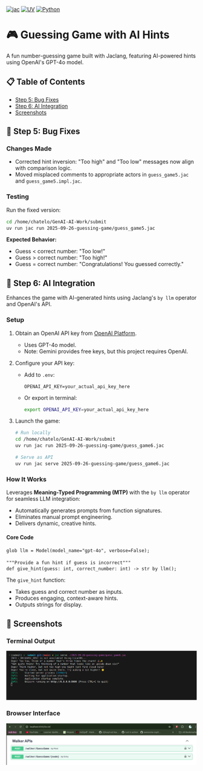 [![jac](https://img.shields.io/badge/Jaclang-0.8+-yellow.svg)](https://www.jac-lang.org/)
[![UV](https://img.shields.io/badge/UV-0.8+-violet.svg)](https://docs.astral.sh/uv/getting-started/)
[![Python](https://img.shields.io/badge/Python-3.12+-blue.svg)](https://python.org)

# 🎮 Guessing Game with AI Hints

A fun number-guessing game built with Jaclang, featuring AI-powered hints using OpenAI's GPT-4o model.

## 📋 Table of Contents

- [Step 5: Bug Fixes](#step-5-bug-fixes)
- [Step 6: AI Integration](#step-6-ai-integration)
- [Screenshots](#screenshots)

## 🐛 Step 5: Bug Fixes

### Changes Made
- Corrected hint inversion: "Too high" and "Too low" messages now align with comparison logic.
- Moved misplaced comments to appropriate actors in `guess_game5.jac` and `guess_game5.impl.jac`.

### Testing
Run the fixed version:
```bash
cd /home/chatelo/GenAI-AI-Work/submit
uv run jac run 2025-09-26-guessing-game/guess_game5.jac
```

**Expected Behavior:**
- Guess < correct number: "Too low!"
- Guess > correct number: "Too high!"
- Guess = correct number: "Congratulations! You guessed correctly."

## 🤖 Step 6: AI Integration

Enhances the game with AI-generated hints using Jaclang's `by llm` operator and OpenAI's API.

### Setup
1. Obtain an OpenAI API key from [OpenAI Platform](https://platform.openai.com/api-keys).
   - Uses GPT-4o model.
   - Note: Gemini provides free keys, but this project requires OpenAI.

2. Configure your API key:
   - Add to `.env`:
     ```
     OPENAI_API_KEY=your_actual_api_key_here
     ```
   - Or export in terminal:
     ```bash
     export OPENAI_API_KEY=your_actual_api_key_here
     ```

3. Launch the game:
   ```bash
   # Run locally
   cd /home/chatelo/GenAI-AI-Work/submit
   uv run jac run 2025-09-26-guessing-game/guess_game6.jac
   ```

   ```bash
   # Serve as API
   uv run jac serve 2025-09-26-guessing-game/guess_game6.jac
   ```

### How It Works

Leverages **Meaning-Typed Programming (MTP)** with the `by llm` operator for seamless LLM integration:
- Automatically generates prompts from function signatures.
- Eliminates manual prompt engineering.
- Delivers dynamic, creative hints.

#### Core Code
```jac
glob llm = Model(model_name="gpt-4o", verbose=False);

"""Provide a fun hint if guess is incorrect"""
def give_hint(guess: int, correct_number: int) -> str by llm();
```

The `give_hint` function:
- Takes guess and correct number as inputs.
- Produces engaging, context-aware hints.
- Outputs strings for display.

## 📸 Screenshots

### Terminal Output
![Terminal output when serving the guessing game](images/terminal-serve.png)

### Browser Interface
![Browser interface showing the guessing game walker APIs](images/browser-walker-apis.png)


